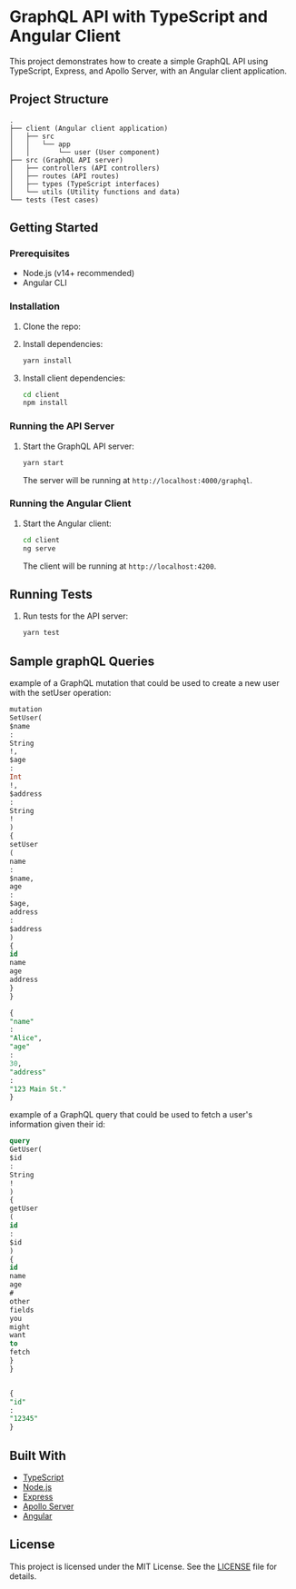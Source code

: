 # GraphQL API with TypeScript and Angular Client

This project demonstrates how to create a simple GraphQL API using TypeScript, Express, and Apollo Server, with an
Angular client application.

## Project Structure

```
.
├── client (Angular client application)
│   ├── src
│   │   └── app
│   │       └── user (User component)
├── src (GraphQL API server)
│   ├── controllers (API controllers)
│   ├── routes (API routes)
│   ├── types (TypeScript interfaces)
│   └── utils (Utility functions and data)
└── tests (Test cases)
```

## Getting Started

### Prerequisites

- Node.js (v14+ recommended)
- Angular CLI

### Installation

1. Clone the repo:

2. Install dependencies:

   ```bash
   yarn install
   ```

3. Install client dependencies:

   ```bash
   cd client
   npm install
   ```

### Running the API Server

1. Start the GraphQL API server:

   ```bash
   yarn start
   ```

   The server will be running at `http://localhost:4000/graphql`.

### Running the Angular Client

1. Start the Angular client:

   ```bash
   cd client
   ng serve
   ```

   The client will be running at `http://localhost:4200`.

## Running Tests

1. Run tests for the API server:

   ```bash
   yarn test
   ```

## Sample graphQL Queries

example of a GraphQL mutation that could be used to create a new user with the setUser operation:

```sql
mutation
SetUser(
$name
:
String
!,
$age
:
Int
!,
$address
:
String
!
)
{
setUser
(
name
:
$name,
age
:
$age,
address
:
$address
)
{
id
name
age
address
}
}

{
"name"
:
"Alice",
"age"
:
30,
"address"
:
"123 Main St."
}
```

example of a GraphQL query that could be used to fetch a user's information given their id:

```sql
query
GetUser(
$id
:
String
!
)
{
getUser
(
id
:
$id
)
{
id
name
age
#
other
fields
you
might
want
to
fetch
}
}


{
"id"
:
"12345"
}
```

## Built With

- [TypeScript](https://www.typescriptlang.org/)
- [Node.js](https://nodejs.org/)
- [Express](https://expressjs.com/)
- [Apollo Server](https://www.apollographql.com/docs/apollo-server/)
- [Angular](https://angular.io/)

## License

This project is licensed under the MIT License. See the [LICENSE](LICENSE) file for details.